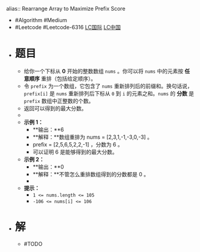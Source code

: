 alias:: Rearrange Array to Maximize Prefix Score

- #Algorithm #Medium
- #Leetcode #Leetcode-6316 [LC国际](https://leetcode.com/problems/rearrange-array-to-maximize-prefix-score/) [LC中国](https://leetcode.cn/problems/rearrange-array-to-maximize-prefix-score/)
- # 题目
	- 给你一个下标从 **0** 开始的整数数组 `nums` 。你可以将 `nums` 中的元素按 **任意顺序** 重排（包括给定顺序）。
	- 令 `prefix` 为一个数组，它包含了 `nums` 重新排列后的前缀和。换句话说，`prefix[i]` 是 `nums` 重新排列后下标从 `0` 到 `i` 的元素之和。`nums` 的 **分数** 是 `prefix` 数组中正整数的个数。
	- 返回可以得到的最大分数。
	-
	- **示例 1：**
		- **输出：**6
		- **解释：**数组重排为 nums = [2,3,1,-1,-3,0,-3] 。
		- prefix = [2,5,6,5,2,2,-1] ，分数为 6 。
		- 可以证明 6 是能够得到的最大分数。
	- **示例 2：**
		- **输出：**0
		- **解释：**不管怎么重排数组得到的分数都是 0 。
		-
	- **提示：**
		- `1 <= nums.length <= 105`
		- `-106 <= nums[i] <= 106`
- # 解
	- #TODO